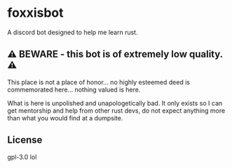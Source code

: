# foxxisbot
A discord bot designed to help me learn rust.
## ⚠️ BEWARE - this bot is of extremely low quality. ⚠️
This place is not a place of honor... no highly esteemed deed is commemorated here... nothing valued is here.

What is here is unpolished and unapologetically bad. It only exists so I can get mentorship and help from other rust devs, do not expect anything more than what you would find at a dumpsite.

## License
gpl-3.0 lol